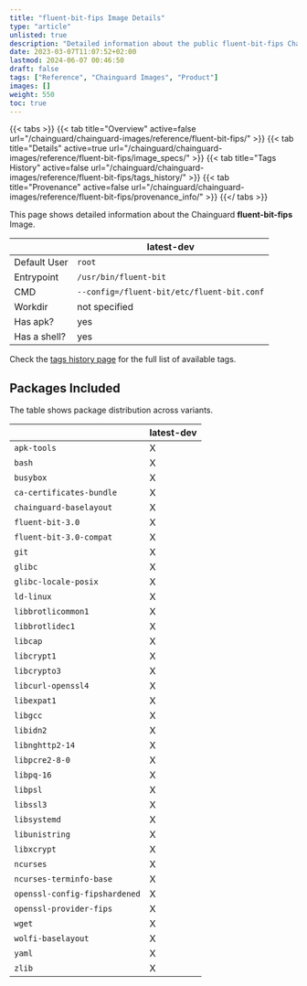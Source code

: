 ```yaml
---
title: "fluent-bit-fips Image Details"
type: "article"
unlisted: true
description: "Detailed information about the public fluent-bit-fips Chainguard Image."
date: 2023-03-07T11:07:52+02:00
lastmod: 2024-06-07 00:46:50
draft: false
tags: ["Reference", "Chainguard Images", "Product"]
images: []
weight: 550
toc: true
---
```


{{< tabs >}}
{{< tab title="Overview" active=false url="/chainguard/chainguard-images/reference/fluent-bit-fips/" >}}
{{< tab title="Details" active=true url="/chainguard/chainguard-images/reference/fluent-bit-fips/image_specs/" >}}
{{< tab title="Tags History" active=false url="/chainguard/chainguard-images/reference/fluent-bit-fips/tags_history/" >}}
{{< tab title="Provenance" active=false url="/chainguard/chainguard-images/reference/fluent-bit-fips/provenance_info/" >}}
{{</ tabs >}}

This page shows detailed information about the Chainguard **fluent-bit-fips** Image.

|              | latest-dev                                 |
|--------------|--------------------------------------------|
| Default User | `root`                                     |
| Entrypoint   | `/usr/bin/fluent-bit`                      |
| CMD          | `--config=/fluent-bit/etc/fluent-bit.conf` |
| Workdir      | not specified                              |
| Has apk?     | yes                                        |
| Has a shell? | yes                                        |

Check the [tags history page](/chainguard/chainguard-images/reference/fluent-bit-fips/tags_history/) for the full list of available tags.

## Packages Included
The table shows package distribution across variants.

|                               | latest-dev |
|-------------------------------|------------|
| `apk-tools`                   | X          |
| `bash`                        | X          |
| `busybox`                     | X          |
| `ca-certificates-bundle`      | X          |
| `chainguard-baselayout`       | X          |
| `fluent-bit-3.0`              | X          |
| `fluent-bit-3.0-compat`       | X          |
| `git`                         | X          |
| `glibc`                       | X          |
| `glibc-locale-posix`          | X          |
| `ld-linux`                    | X          |
| `libbrotlicommon1`            | X          |
| `libbrotlidec1`               | X          |
| `libcap`                      | X          |
| `libcrypt1`                   | X          |
| `libcrypto3`                  | X          |
| `libcurl-openssl4`            | X          |
| `libexpat1`                   | X          |
| `libgcc`                      | X          |
| `libidn2`                     | X          |
| `libnghttp2-14`               | X          |
| `libpcre2-8-0`                | X          |
| `libpq-16`                    | X          |
| `libpsl`                      | X          |
| `libssl3`                     | X          |
| `libsystemd`                  | X          |
| `libunistring`                | X          |
| `libxcrypt`                   | X          |
| `ncurses`                     | X          |
| `ncurses-terminfo-base`       | X          |
| `openssl-config-fipshardened` | X          |
| `openssl-provider-fips`       | X          |
| `wget`                        | X          |
| `wolfi-baselayout`            | X          |
| `yaml`                        | X          |
| `zlib`                        | X          |

